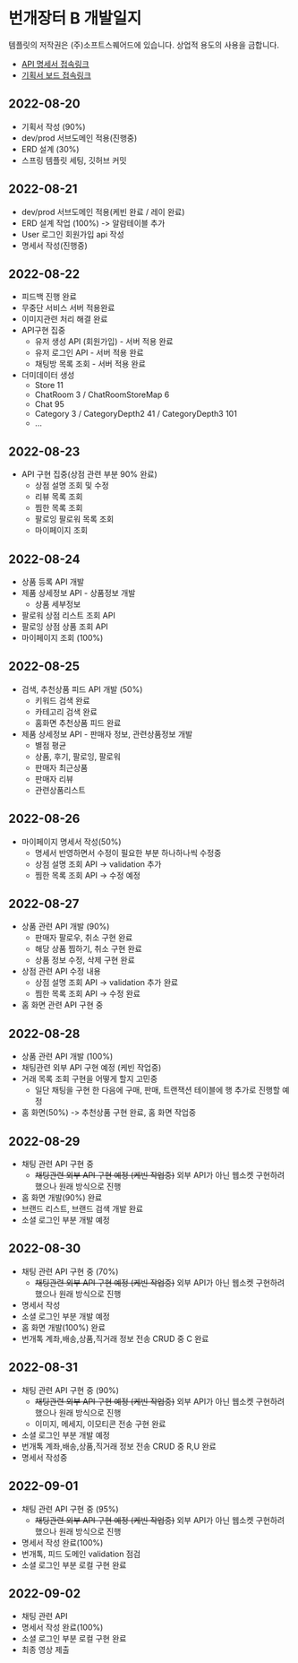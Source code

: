 # 번개장터 B 개발일지
템플릿의 저작권은 (주)소프트스퀘어드에 있습니다. 상업적 용도의 사용을 금합니다.
- [API 명세서 접속링크](https://docs.google.com/spreadsheets/d/1xFWkTea2nxwVpAfKPkQA3OhuB2xRzCOQD3YocloCrgI/edit?usp=sharing)
- [기획서 보드 접속링크](https://www.notion.so/softsquared/B-f746c78fa5c44506bb4144550e51d3ba)

## 2022-08-20

- 기획서 작성 (90%)
- dev/prod 서브도메인 적용(진행중)
- ERD 설계 (30%)
- 스프링 템플릿 세팅, 깃허브 커밋

## 2022-08-21

- dev/prod 서브도메인 적용(케빈 완료 / 레이 완료)
- ERD 설계 작업 (100%) -> 알람테이블 추가
- User 로그인 회원가입 api 작성
- 명세서 작성(진행중)

## 2022-08-22

- 피드백 진행 완료
- 무중단 서비스 서버 적용완료
- 이미지관련 처리 해결 완료
- API구현 집중
  - 유저 생성 API (회원가입) - 서버 적용 완료
  - 유저 로그인 API - 서버 적용 완료
  - 채팅방 목록 조회 - 서버 적용 완료
- 더미데이터 생성
  - Store 11
  - ChatRoom 3 / ChatRoomStoreMap 6
  - Chat 95
  - Category 3 / CategoryDepth2 41 / CategoryDepth3 101
  - ...

## 2022-08-23
- API 구현 집중(상점 관련 부분 90% 완료) 
  - 상점 설명 조회 및 수정
  - 리뷰 목록 조회
  - 찜한 목록 조회
  - 팔로잉 팔로워 목록 조회
  - 마이페이지 조회

## 2022-08-24
- 상품 등록 API 개발
- 제품 상세정보 API - 상품정보 개발
  - 상품 세부정보
- 팔로워 상점 리스트 조회 API
- 팔로잉 상점 상품 조회 API
- 마이페이지 조회 (100%)

## 2022-08-25
- 검색, 추천상품 피드 API 개발 (50%)
  - 키워드 검색 완료
  - 카테고리 검색 완료
  - 홈화면 추천상품 피드 완료
- 제품 상세정보 API - 판매자 정보, 관련상품정보 개발
  - 별점 평균
  - 상품, 후기, 팔로잉, 팔로워
  - 판매자 최근상품
  - 판매자 리뷰
  - 관련상품리스트

## 2022-08-26
- 마이페이지 명세서 작성(50%)
  - 명세서 반영하면서 수정이 필요한 부분 하나하나씩 수정중
  - 상점 설명 조회 API -> validation 추가
  - 찜한 목록 조회 API -> 수정 예정
  
## 2022-08-27
- 상품 관련 API 개발 (90%)
  - 판매자 팔로우, 취소 구현 완료
  - 해당 상품 찜하기, 취소 구현 완료
  - 상품 정보 수정, 삭제 구현 완료 
- 상점 관련 API 수정 내용
  - 상점 설명 조회 API -> validation 추가 완료
  - 찜한 목록 조회 API -> 수정 완료
- 홈 화면 관련 API 구현 중

## 2022-08-28
- 상품 관련 API 개발 (100%)
- 채팅관련 외부 API 구현 예정 (케빈 작업중)
- 거래 목록 조회 구현을 어떻게 할지 고민중
  - 일단 채팅을 구현 한 다음에 구매, 판매, 트랜잭션 테이블에 행 추가로 진행할 예정
- 홈 화면(50%) -> 추천상품 구현 완료, 홈 화면 작업중

## 2022-08-29
- 채팅 관련 API 구현 중
  - ~~채팅관련 외부 API 구현 예정 (케빈 작업중)~~ 외부 API가 아닌 웹소켓 구현하려 했으나 원래 방식으로 진행
- 홈 화면 개발(90%) 완료
- 브랜드 리스트, 브랜드 검색 개발 완료
- 소셜 로그인 부분 개발 예정

## 2022-08-30
- 채팅 관련 API 구현 중 (70%)
  - ~~채팅관련 외부 API 구현 예정 (케빈 작업중)~~ 외부 API가 아닌 웹소켓 구현하려 했으나 원래 방식으로 진행
- 명세서 작성
- 소셜 로그인 부분 개발 예정
- 홈 화면 개발(100%) 완료
- 번개톡 계좌,배송,상품,직거래 정보 전송 CRUD 중 C 완료


## 2022-08-31
- 채팅 관련 API 구현 중 (90%)
  - ~~채팅관련 외부 API 구현 예정 (케빈 작업중)~~ 외부 API가 아닌 웹소켓 구현하려 했으나 원래 방식으로 진행
  - 이미지, 메세지, 이모티콘 전송 구현 완료
- 소셜 로그인 부분 개발 예정
- 번개톡 계좌,배송,상품,직거래 정보 전송 CRUD 중 R,U 완료
- 명세서 작성중


## 2022-09-01
- 채팅 관련 API 구현 중 (95%)
  - ~~채팅관련 외부 API 구현 예정 (케빈 작업중)~~ 외부 API가 아닌 웹소켓 구현하려 했으나 원래 방식으로 진행
- 명세서 작성 완료(100%)
- 번개톡, 피드 도메인 validation 점검
- 소셜 로그인 부분 로컬 구현 완료

## 2022-09-02
- 채팅 관련 API
- 명세서 작성 완료(100%)
- 소셜 로그인 부분 로컬 구현 완료
- 최종 영상 제출 
